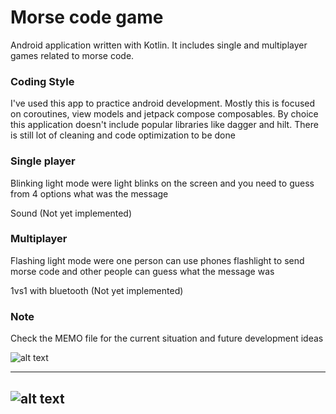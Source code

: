 # Morse code game
Android application written with Kotlin. It includes single and multiplayer games related to morse code.

### Coding Style
I've used this app to practice android development. Mostly this is focused on coroutines, view models and jetpack compose composables. By choice this application doesn't include popular libraries like 
dagger and hilt. There is still lot of cleaning and code optimization to be done

### Single player 
Blinking light mode were light blinks on the screen and you need to guess from 4 options what was the message

Sound (Not yet implemented)

### Multiplayer
Flashing light mode were one person can use phones flashlight to send morse code and other people can guess what the message was

1vs1 with bluetooth (Not yet implemented)

### Note
Check the MEMO file for the current situation and future development ideas


![alt text](https://github.com/Risto12/menu.png "Game menu")
___
![alt text](https://github.com/Risto12/singeplayer.png "Flashing light single player")
---